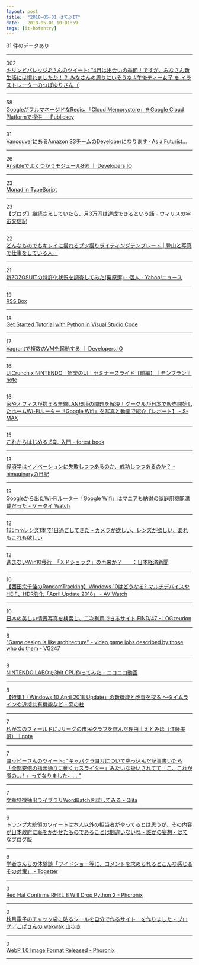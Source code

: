 ```yaml
---
layout: post
title:  "2018-05-01 はてぶIT"
date:   2018-05-01 10:01:59
tags: [it-hotentry]
---
```

31 件のデータあり

<hr><div class="row">
<div class="col-1"><span class="badge badge-pill badge-success h2">302</span></div>
<div class="col-11"><a href='http://twitter.com/kirin_company/status/989338275449131010' target='_blank'>キリンビバレッジ♪さんのツイート: "4月は出会いの季節！ですが、みなさん新生活には慣れましたか！？ みなさんの周りにいそうな #午後ティー女子 を イラストレーターのつぼゆりさん（</a></div>
</div>
<hr>
<div class="row">
<div class="col-1"><span class="badge badge-pill badge-success h2">58</span></div>
<div class="col-11"><a href='https://www.publickey1.jp/blog/18/googlerediscloud_memorystoregoogle_cloud_platform.html' target='_blank'>GoogleがフルマネージドなRedis、「Cloud Memorystore」をGoogle Cloud Platformで提供 － Publickey</a></div>
</div>
<hr>
<div class="row">
<div class="col-1"><span class="badge badge-pill badge-success h2">31</span></div>
<div class="col-11"><a href='https://blog.riywo.com/2018/05/as-a-developer-of-amazon-s3-in-vancouver/' target='_blank'>VancouverにあるAmazon S3チームのDeveloperになります · As a Futurist...</a></div>
</div>
<hr>
<div class="row">
<div class="col-1"><span class="badge badge-pill badge-success h2">26</span></div>
<div class="col-11"><a href='https://dev.classmethod.jp/server-side/ansible/ansible-my-reference/' target='_blank'>Ansibleでよくつかうモジュール8選 ｜ Developers.IO</a></div>
</div>
<hr>
<div class="row">
<div class="col-1"><span class="badge badge-pill badge-success h2">23</span></div>
<div class="col-11"><a href='https://dev.to/e_ntyo/-monad-in-typescript-dmg' target='_blank'>Monad in TypeScript</a></div>
</div>
<hr>
<div class="row">
<div class="col-1"><span class="badge badge-pill badge-success h2">23</span></div>
<div class="col-11"><a href='http://www.uxirisu.tokyo/entry/2018/04/30/180000' target='_blank'>【ブログ】継続さえしていたら、月3万円は達成できるという話 - ウィリスの宇宙交信記</a></div>
</div>
<hr>
<div class="row">
<div class="col-1"><span class="badge badge-pill badge-success h2">22</span></div>
<div class="col-11"><a href='https://yamasha.net/lighting-base' target='_blank'>どんなものでもキレイに撮れるブツ撮りライティングテンプレート | 登山と写真で仕事をしている人。</a></div>
</div>
<hr>
<div class="row">
<div class="col-1"><span class="badge badge-pill badge-success h2">21</span></div>
<div class="col-11"><a href='https://news.yahoo.co.jp/byline/kuriharakiyoshi/20180430-00084659/' target='_blank'>新ZOZOSUITの特許化状況を調査してみた(栗原潔) - 個人 - Yahoo!ニュース</a></div>
</div>
<hr>
<div class="row">
<div class="col-1"><span class="badge badge-pill badge-success h2">19</span></div>
<div class="col-11"><a href='https://rssbox.herokuapp.com/' target='_blank'>RSS Box</a></div>
</div>
<hr>
<div class="row">
<div class="col-1"><span class="badge badge-pill badge-success h2">18</span></div>
<div class="col-11"><a href='https://code.visualstudio.com/docs/python/python-tutorial' target='_blank'>Get Started Tutorial with Python in Visual Studio Code</a></div>
</div>
<hr>
<div class="row">
<div class="col-1"><span class="badge badge-pill badge-success h2">17</span></div>
<div class="col-11"><a href='https://dev.classmethod.jp/cloud/vagrant-multi-machine/' target='_blank'>Vagrantで複数のVMを起動する ｜ Developers.IO</a></div>
</div>
<hr>
<div class="row">
<div class="col-1"><span class="badge badge-pill badge-success h2">16</span></div>
<div class="col-11"><a href='https://note.mu/montblanc04/n/n691df0123269' target='_blank'>UICrunch x NINTENDO｜娯楽のUI｜セミナースライド【前編】｜モンブラン｜note</a></div>
</div>
<hr>
<div class="row">
<div class="col-1"><span class="badge badge-pill badge-success h2">16</span></div>
<div class="col-11"><a href='http://s-max.jp/archives/1745395.html' target='_blank'>家やオフィスが抱える無線LAN環境の問題を解決！グーグルが日本で販売開始したホームWi-Fiルーター「Google Wifi」を写真と動画で紹介【レポート】 - S-MAX</a></div>
</div>
<hr>
<div class="row">
<div class="col-1"><span class="badge badge-pill badge-success h2">15</span></div>
<div class="col-11"><a href='http://t2y.hatenablog.jp/entry/2018/04/30/123759' target='_blank'>これからはじめる SQL 入門 - forest book</a></div>
</div>
<hr>
<div class="row">
<div class="col-1"><span class="badge badge-pill badge-success h2">13</span></div>
<div class="col-11"><a href='http://d.hatena.ne.jp/himaginary/20180430/innovation_in_economics' target='_blank'>経済学はイノベーションに失敗しつつあるのか、成功しつつあるのか？ - himaginaryの日記</a></div>
</div>
<hr>
<div class="row">
<div class="col-1"><span class="badge badge-pill badge-success h2">13</span></div>
<div class="col-11"><a href='https://k-tai.watch.impress.co.jp/docs/column/todays_goods/1119756.html' target='_blank'>Googleから出たWi-Fiルーター「Google Wifi」はマニアも納得の家庭用機能満載だった - ケータイ Watch</a></div>
</div>
<hr>
<div class="row">
<div class="col-1"><span class="badge badge-pill badge-success h2">12</span></div>
<div class="col-11"><a href='https://aremo-koremo.hatenablog.com/entry/a_day_of_135mm_apr_2018' target='_blank'>135mmレンズ1本で1日過ごしてきた - カメラが欲しい、レンズが欲しい、あれもこれも欲しい</a></div>
</div>
<hr>
<div class="row">
<div class="col-1"><span class="badge badge-pill badge-success h2">12</span></div>
<div class="col-11"><a href='https://www.nikkei.com/article/DGXMZO2916379009042018000000/' target='_blank'>進まないWin10移行　「ＸＰショック」の再来か？　　：日本経済新聞</a></div>
</div>
<hr>
<div class="row">
<div class="col-1"><span class="badge badge-pill badge-success h2">10</span></div>
<div class="col-11"><a href='https://av.watch.impress.co.jp/docs/series/rt/1119044.html' target='_blank'>【西田宗千佳のRandomTracking】Windows 10はどうなる? マルチデバイスやHEIF、HDR強化「April Update 2018」 - AV Watch</a></div>
</div>
<hr>
<div class="row">
<div class="col-1"><span class="badge badge-pill badge-success h2">10</span></div>
<div class="col-11"><a href='http://blog.rokuzeudon.com/entry/find47' target='_blank'>日本の美しい情景写真を検索し、二次利用できるサイト FIND/47 - LOGzeudon</a></div>
</div>
<hr>
<div class="row">
<div class="col-1"><span class="badge badge-pill badge-success h2">8</span></div>
<div class="col-11"><a href='https://www.vg247.com/2018/04/24/video-game-industry-jobs-explained/' target='_blank'>"Game design is like architecture" - video game jobs described by those who do them - VG247</a></div>
</div>
<hr>
<div class="row">
<div class="col-1"><span class="badge badge-pill badge-success h2">8</span></div>
<div class="col-11"><a href='http://www.nicovideo.jp/watch/sm33113589' target='_blank'>NINTENDO LABOで3bit CPU作ってみた - ニコニコ動画</a></div>
</div>
<hr>
<div class="row">
<div class="col-1"><span class="badge badge-pill badge-success h2">8</span></div>
<div class="col-11"><a href='https://forest.watch.impress.co.jp/docs/special/1119651.html' target='_blank'>【特集】「Windows 10 April 2018 Update」の新機能と改善を探る ～タイムラインや近接共有機能など - 窓の杜</a></div>
</div>
<hr>
<div class="row">
<div class="col-1"><span class="badge badge-pill badge-success h2">7</span></div>
<div class="col-11"><a href='https://note.mu/etomiho/n/n83d02807d45f' target='_blank'>私が次のフィールドにJリーグの市民クラブを選んだ理由｜えとみほ（江藤美帆）｜note</a></div>
</div>
<hr>
<div class="row">
<div class="col-1"><span class="badge badge-pill badge-success h2">7</span></div>
<div class="col-11"><a href='http://twitter.com/yoppymodel/status/990989479539232768' target='_blank'>ヨッピーさんのツイート: "キャバクラヨガについて突っ込んだ記事書いたら「全部安倍の指示通りに動くカスライター」みたいな扱いされてて「こ、これが噂の…！」ってなりました。… "</a></div>
</div>
<hr>
<div class="row">
<div class="col-1"><span class="badge badge-pill badge-success h2">7</span></div>
<div class="col-11"><a href='https://qiita.com/sh-tatsuno/items/0b0fbc15c03f3d54df90' target='_blank'>文章特徴抽出ライブラリWordBatchを試してみる - Qiita</a></div>
</div>
<hr>
<div class="row">
<div class="col-1"><span class="badge badge-pill badge-success h2">6</span></div>
<div class="col-11"><a href='http://scopedog.hatenablog.com/entry/2018/04/30/223000' target='_blank'>トランプ大統領のツイートは本人以外の担当者がやってるとは思うが、その内容が日本政府に恥をかかせたものであることは間違いないね - 誰かの妄想・はてなブログ版</a></div>
</div>
<hr>
<div class="row">
<div class="col-1"><span class="badge badge-pill badge-success h2">6</span></div>
<div class="col-11"><a href='https://togetter.com/li/1223097' target='_blank'>学者さんらの体験談「ワイドショー等に、コメントを求められるとこんな感じ＆その対策」 - Togetter</a></div>
</div>
<hr>
<div class="row">
<div class="col-1"><span class="badge badge-pill badge-success h2">0</span></div>
<div class="col-11"><a href='https://www.phoronix.com/scan.php?page=news_item&px=RHEL-8-No-Python-2' target='_blank'>Red Hat Confirms RHEL 8 Will Drop Python 2 - Phoronix</a></div>
</div>
<hr>
<div class="row">
<div class="col-1"><span class="badge badge-pill badge-success h2">0</span></div>
<div class="col-11"><a href='http://d.hatena.ne.jp/wakwak_koba/20180415#p1' target='_blank'>秋月電子のチャック袋に貼るシールを自分で作るサイト　を作りました - ブログ／こばさんの wakwak 山歩き</a></div>
</div>
<hr>
<div class="row">
<div class="col-1"><span class="badge badge-pill badge-success h2">0</span></div>
<div class="col-11"><a href='https://www.phoronix.com/scan.php?page=news_item&px=WebP-1.0-Released' target='_blank'>WebP 1.0 Image Format Released - Phoronix</a></div>
</div>
<hr>
